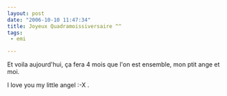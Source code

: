 ```yaml
---
layout: post
date: "2006-10-10 11:47:34"
title: Joyeux Quadramoissiversaire ^^
tags:
 - emi

---
```


Et voila aujourd'hui, ça fera 4 mois que l'on est ensemble, mon ptit ange et moi.

I love you my little angel  :-X .
